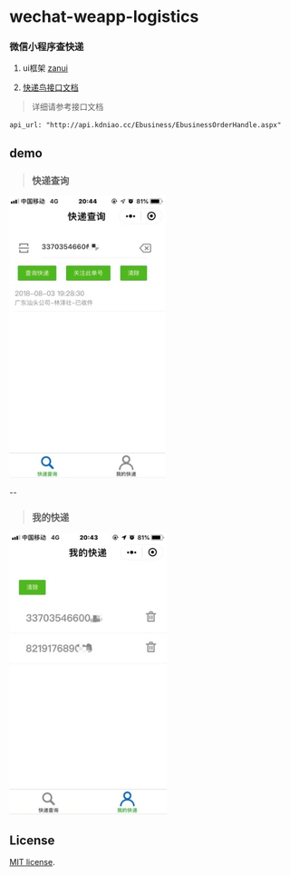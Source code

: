 # wechat-weapp-logistics
###  微信小程序查快递


1. ui框架 [zanui](https://github.com/youzan/zanui-weapp)


2. [快递鸟接口文档](http://www.kdniao.com/api-track)


> 详细请参考接口文档

```
api_url: "http://api.kdniao.cc/Ebusiness/EbusinessOrderHandle.aspx"
```

## demo


> ### **快递查询**

![](pages/static/image/myexp.jpeg)

--


> ### **我的快递**

![](pages/static/image/select.jpeg)


## License

[MIT license](https://github.com/RRRoger/wechat-weapp-logistics/blob/master/LICENSE).
